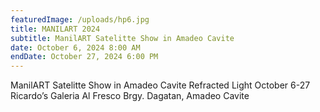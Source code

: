 ```yaml
---
featuredImage: /uploads/hp6.jpg
title: MANILART 2024
subtitle: ManilART Satelitte Show in Amadeo Cavite
date: October 6, 2024 8:00 AM
endDate: October 27, 2024 6:00 PM
---
```

ManilART Satelitte Show in Amadeo Cavite
Refracted Light
October 6-27
Ricardo’s Galeria Al Fresco
Brgy. Dagatan, Amadeo Cavite
